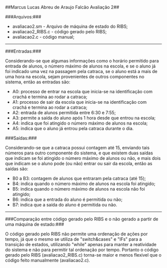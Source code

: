 ##Marcus Lucas Abreu de Araujo Falcão
Avaliação 2##

###Arquivos:###
* avaliacao2.sm - Arquivo de máquina de estado do RIBS;
* avaliacao2_RIBS.c - código gerado pelo RIBS;
* avaliacao2.c - código manual;

***

###Entradas:###

Considerando-se que algumas informações como o horário permitido para entrada de alunos, o número máximo de alunos na escola, e se o aluno já foi indicado uma vez na passagem pela catraca, se o aluno está a mais de uma hora na escola, sejam provenientes de outros componentes no sistema, então as entradas são:

* A0: processo de entrar na escola que inicia-se na identificação com crachá e termina ao rodar a catraca;
* A1: processo de sair da escola que inicia-se na identificação com crachá e termina ao rodar a catraca;
* A2: entrada de alunos permitida entre 6:30 e 7:55;
* A3: permite a saída do aluno após 1 hora desde que entrou na escola;
* A4: indica que foi atingido o número máximo de alunos na escola;
* A5: indica que o aluno já entrou pela catraca durante o dia.

###Saídas:###

Considerando-se que a catraca possui contagem até 15, enviando tais números para outro componente do sistema, e que existem duas saídas que indicam se foi atingido o número máximo de alunos ou não, e mais dois que indicam se o aluno pode (ou não) entrar ou sair da escola, então as saídas são:

* B0 a B3: contagem de alunos que entraram pela catraca (até 15);
* B4: indica quando o número máximo de alunos na escola foi atingido;
* B5: indica quando o número máximo de alunos na escola não foi atingido;
* B6: indica que a entrada do aluno é permitida ou não;
* B7: indica que a saída do aluno é permitida ou não.

***

###Comparação entre código gerado pelo RIBS e o não gerado a partir de uma máquina de estado:###

O código gerado pelo RIBS não permite uma ordenação de ações por tempo, já que o mesmo se utiliza de "switch&cases" e "IFs" para a transição de estados, utilizando "while" apenas para manter a reatividade do sistema e não para permitir tal ordenação por tempo. Portanto o código gerado pelo RIBS (avaliacao2_RIBS.c) torna-se maior e menos flexivel que o código feito manualmente (avaliacao2.c).
